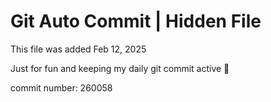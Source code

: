 # Git Auto Commit | Hidden File

This file was added Feb 12, 2025

Just for fun and keeping my daily git commit active 🤪

commit number: 260058
